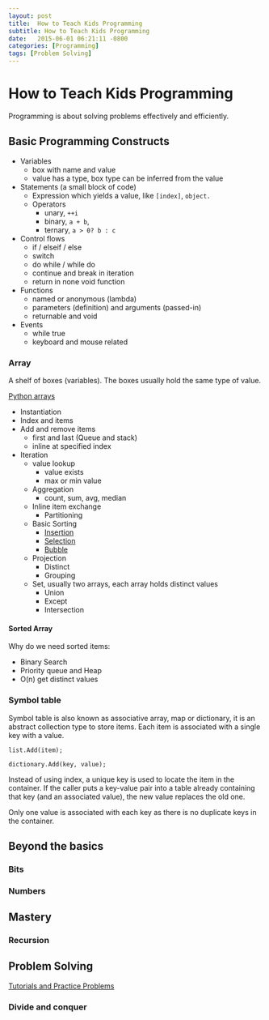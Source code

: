 ```yaml
---
layout: post
title:  How to Teach Kids Programming
subtitle: How to Teach Kids Programming
date:   2015-06-01 06:21:11 -0800
categories: [Programming]
tags: [Problem Solving]
---
```

# How to Teach Kids Programming

Programming is about solving problems effectively and efficiently.

## Basic Programming Constructs

* Variables
  * box with name and value
  * value has a type, box type can be inferred from the value
* Statements (a small block of code)
  * Expression which yields a value, like `[index]`, `object.`
  * Operators
    * unary, `++i`
    * binary, `a + b`,
    * ternary, `a > 0? b : c`
* Control flows
  * if / elseif / else
  * switch
  * do while / while do
  * continue and break in iteration
  * return in none void function
* Functions
  * named or anonymous (lambda)
  * parameters (definition) and arguments (passed-in)
  * returnable and void
* Events
  * while true
  * keyboard and mouse related

### Array

A shelf of boxes (variables). The boxes usually hold the same type of value.

[Python arrays](https://knaidu.gitbooks.io/problem-solving/arrays/)

* Instantiation
* Index and items
* Add and remove items
  * first and last (Queue and stack)
  * inline at specified index
* Iteration
  * value lookup
    * value exists
    * max or min value
  * Aggregation
    * count, sum, avg, median
  * Inline item exchange
    * Partitioning
  * Basic Sorting
    * [Insertion](https://en.wikipedia.org/wiki/Insertion_sort)
    * [Selection](https://en.wikipedia.org/wiki/Selection_sort)
    * [Bubble](https://en.wikipedia.org/wiki/Bubble_sort)
  * Projection
    * Distinct
    * Grouping
  * Set, usually two arrays, each array holds distinct values
    * Union
    * Except
    * Intersection  

#### Sorted Array

Why do we need sorted items:

* Binary Search
* Priority queue and Heap
* O(n) get distinct values

### Symbol table

Symbol table is also known as associative array, map or dictionary, it is an abstract collection type to store items. Each item is associated with a single key with a value.

```CSharp
list.Add(item);

dictionary.Add(key, value);
```

Instead of using index, a unique key is used to locate the item in the container. If the caller puts a key-value pair into a table already containing that key (and an associated value), the new value replaces the old one.

Only one value is associated with each key as there is no duplicate keys in the container.

## Beyond the basics

### Bits

### Numbers

## Mastery

### Recursion

## Problem Solving

[Tutorials and Practice Problems](https://www.hackerearth.com/practice/)

### Divide and conquer
